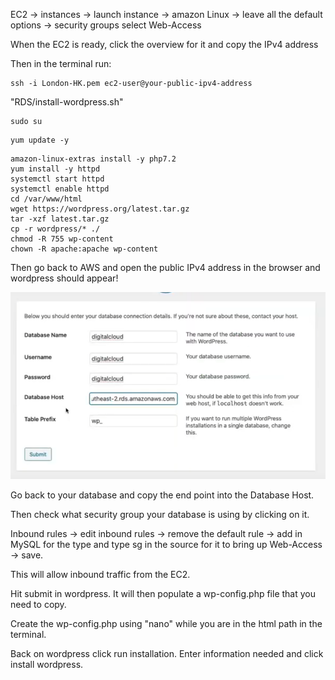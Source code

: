 EC2 -> instances -> launch instance -> amazon Linux -> leave all the default options -> security groups select Web-Access

When the EC2 is ready, click the overview for it and copy the IPv4 address

Then in the terminal run:

```
ssh -i London-HK.pem ec2-user@your-public-ipv4-address
```

"RDS/install-wordpress.sh"

```
sudo su
```

```
yum update -y
```

```
amazon-linux-extras install -y php7.2 
yum install -y httpd
systemctl start httpd
systemctl enable httpd
cd /var/www/html
wget https://wordpress.org/latest.tar.gz 
tar -xzf latest.tar.gz
cp -r wordpress/* ./
chmod -R 755 wp-content
chown -R apache:apache wp-content
```
Then go back to AWS and open the public IPv4 address in the browser and wordpress should appear!

![](../Images/Wordpress.PNG)

Go back to your database and copy the end point into the Database Host.

Then check what security group your database is using by clicking on it. 

Inbound rules -> edit inbound rules -> remove the default rule -> add in MySQL for the type and type sg in the source for it to bring up Web-Access -> save.

This will allow inbound traffic from the EC2.

Hit submit in wordpress. It will then populate a wp-config.php file that you need to copy.

Create the wp-config.php using "nano" while you are in the html path in the terminal.

Back on wordpress click run installation. Enter information needed and click install wordpress.



